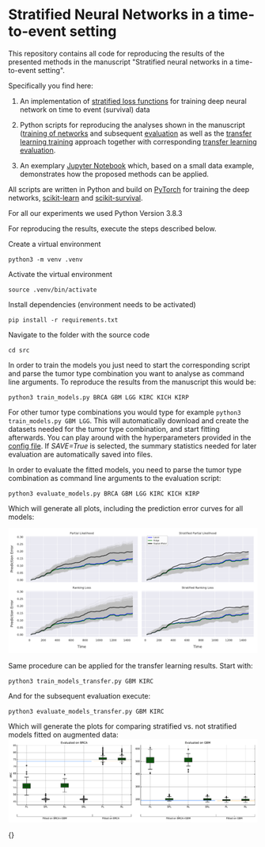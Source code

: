 # Stratified Neural Networks in a time-to-event setting

This repository contains all code for reproducing the results of the presented methods in the manuscript "Stratified neural networks in a time-to-event setting". 

Specifically you find here:

1. An implementation of [stratified loss functions](src/modules/torch_models.py) for training deep neural network on time to event (survival) data

2. Python scripts for reproducing the analyses shown in the manuscript ([training of networks](src/train_models.py) and subsequent [evaluation](src/evaluate_models.py) as well as the [transfer learning training](src/train_models_transfer.py) approach together with corresponding [transfer learning evaluation](src/evaluate_models_transfer.py).

3. An exemplary [Jupyter Notebook](notebook.ipynb) which, based on a small data example, demonstrates how the proposed methods can be applied.


All scripts are written in Python and build on [PyTorch](https://pytorch.org) for training the deep networks, [scikit-learn](https://scikit-learn.org/stable/) and [scikit-survival](https://github.com/sebp/scikit-survival). 

For all our experiments we used Python Version 3.8.3

For reproducing the results, execute the steps described below.

Create a virtual environment
```
python3 -m venv .venv
```

Activate the virtual environment
```
source .venv/bin/activate
```

Install dependencies (environment needs to be activated)
```
pip install -r requirements.txt
```

Navigate to the folder with the source code
```
cd src
```

In order to train the models you just need to start the corresponding script and parse the tumor type combination you want to analyse as command line arguments. To reproduce the results from the manuscript this would be: 
```
python3 train_models.py BRCA GBM LGG KIRC KICH KIRP
```

For other tumor type combinations you would type for example `python3 train_models.py GBM LGG`. This will automatically download and create the datasets needed for the tumor type combination, and start fitting afterwards. You can play around with the hyperparameters provided
in the [config file](src/optimization_configs.json). If *SAVE=True* is selected, the summary statistics needed for later evaluation are automatically saved into files.

In order to evaluate the fitted models, you need to parse the tumor type combination as command line arguments to the evaluation script:
```
python3 evaluate_models.py BRCA GBM LGG KIRC KICH KIRP
```

Which will generate all plots, including the prediction error curves for all models:

![Prediction Error Curves](BRCA_GBM_KICH_KIRC_KIRP_LGG_scaled_prediction_error_curves.png)

Same procedure can be applied for the transfer learning results. Start with:

```
python3 train_models_transfer.py GBM KIRC
```

And for the subsequent evaluation execute:
```
python3 evaluate_models_transfer.py GBM KIRC
```

Which will generate the plots for comparing stratified vs. not stratified models fitted on augmented data:
![Prediction Error Curves](BRCA_GBM_scaled_transfer_learning_boxplot.png)

{}
